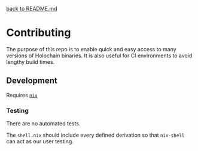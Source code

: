 [back to README.md](README.md)


# Contributing

The purpose of this repo is to enable quick and easy access to many versions of Holochain binaries.
It is also useful for CI environments to avoid lengthy build times.


## Development

Requires [`nix`](https://nixos.org)


### Testing

There are no automated tests.

The `shell.nix` should include every defined derivation so that `nix-shell` can act as our user
testing.
